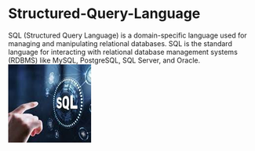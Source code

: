 # Structured-Query-Language
SQL (Structured Query Language) is a domain-specific language used for managing and manipulating relational databases. SQL is the standard language for interacting with relational database management systems (RDBMS) like MySQL, PostgreSQL, SQL Server, and Oracle.
![SQL Background](https://github.com/Kamakshi-Handa/Structured-Query-Language/blob/main/sql.jpg?raw=true)
